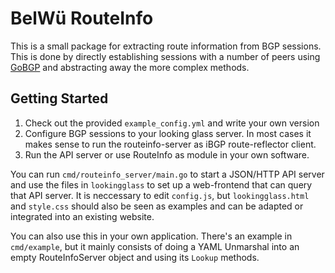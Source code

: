 # BelWü RouteInfo

This is a small package for extracting route information from BGP sessions.
This is done by directly establishing sessions with a number of peers using
[GoBGP](https://github.com/osrg/gobgp) and abstracting away the more complex
methods.


## Getting Started

1. Check out the provided `example_config.yml` and write your own version
2. Configure BGP sessions to your looking glass server. In most cases it
   makes sense to run the routeinfo-server as iBGP route-reflector client.
3. Run the API server or use RouteInfo as module in your own software.

You can run `cmd/routeinfo_server/main.go` to start a JSON/HTTP API server
and use the files in `lookingglass` to set up a web-frontend that can
query that API server. It is neccessary to edit `config.js`, but
`lookingglass.html` and `style.css` should also be seen as examples and can
be adapted or integrated into an existing website.

You can also use this in your own application. There's an example in
`cmd/example`, but it mainly consists of doing a YAML Unmarshal into an empty
RouteInfoServer object and using its `Lookup` methods.
